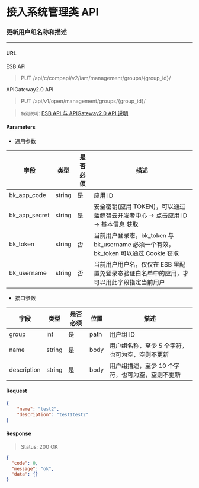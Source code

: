# 接入系统管理类 API
### 更新用户组名称和描述

-------

#### URL

ESB API

> PUT /api/c/compapi/v2/iam/management/groups/{group_id}/

APIGateway2.0 API

> PUT /api/v1/open/management/groups/{group_id}/

> `特别说明`: [ESB API 与 APIGateway2.0 API 说明](../01-Overview/01-BackendAPIvsESBAPI.md)


#### Parameters

* 通用参数

| 字段 |  类型 |是否必须  | 描述  |
|--------|--------|--------|--------|
|bk_app_code|string|是|应用 ID|
|bk_app_secret|string|是|安全密钥(应用 TOKEN)，可以通过 蓝鲸智云开发者中心 -> 点击应用 ID -> 基本信息 获取|
|bk_token|string|否|当前用户登录态，bk_token 与 bk_username 必须一个有效，bk_token 可以通过 Cookie 获取|
|bk_username|string|否|当前用户用户名，仅仅在 ESB 里配置免登录态验证白名单中的应用，才可以用此字段指定当前用户|

* 接口参数

| 字段 |  类型 |是否必须  | 位置 |描述  |
|--------|--------|--------|--------|--------|
| group | int | 是 | path | 用户组 ID |
| name |  string  | 是   | body | 用户组名称，至少 5 个字符，也可为空，空则不更新 |
| description | string | 是 | body| 用户组描述，至少 10 个字符，也可为空，空则不更新 |

#### Request
```json
{
    "name": "test2",
    "description": "test1test2"
}
```

#### Response

> Status: 200 OK

```json
{
  "code": 0,
  "message": "ok",
  "data": {}
}
```

